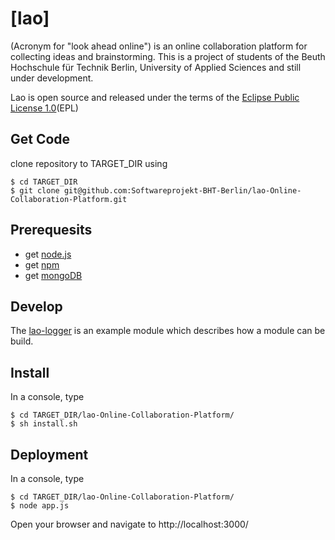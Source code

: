 [lao]
=====

(Acronym for "look ahead online") is an online collaboration platform for collecting ideas and brainstorming. This is a project of
students of the Beuth Hochschule für Technik Berlin, University of Applied Sciences and still under development.

Lao is open source and released under the terms of the [Eclipse Public License 1.0](http://www.eclipse.org/legal/epl-v10.html)(EPL)

Get Code
--------
clone repository to TARGET_DIR using 

    $ cd TARGET_DIR
    $ git clone git@github.com:Softwareprojekt-BHT-Berlin/lao-Online-Collaboration-Platform.git

Prerequesits
------------
* get [node.js](http://nodejs.org/)
* get [npm](http://npmjs.org/)
* get [mongoDB](http://www.mongodb.org/)

Develop
-------
The [lao-logger](https://github.com/christian-bromann/lao-logger) is an example module which describes how a module can be build.

Install
-------
In a console, type

    $ cd TARGET_DIR/lao-Online-Collaboration-Platform/
    $ sh install.sh

Deployment
----------
In a console, type

    $ cd TARGET_DIR/lao-Online-Collaboration-Platform/
    $ node app.js

Open your browser and navigate to http://localhost:3000/

